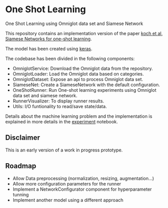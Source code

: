 # One Shot Learning

One Shot Learning using Omniglot data set and Siamese Network

This repository contains an implementation version of the paper [koch et al, Siamese Networks for one-shot learning](http://www.cs.cmu.edu/~rsalakhu/papers/oneshot1.pdf).

The model has been created using [keras](https://keras.io/).

The codebase has been divided in the following components:

- OmniglotService: Download the Omniglot data from the repository.
- OmniglotLoader: Load the Omniglot data based on categories.
- OmniglotDataset: Expose an api to process Omniglot data set.
- SiameseNet: Create a SiameseNetwork with the default configuration.
- OneShotRunner: Run One-shot learning experiments using Omniglot data set and siamese network.
- RunnerVisualizer: To display runner results.
- Utils: I/O funtionality to read/save state/data.

Details about the machine learning problem and the implementation is explained in more details in the [experiment](https://github.com/boodland/One-Shot-Learning/blob/master/experiment.ipynb) notebook.

## Disclaimer

This is an early version of a work in progress prototype.

## Roadmap

- Allow Data preprocessing (normalization, resizing, augmentation...)
- Allow more configuration parameters for the runner
- Implement a NetworkConfigurator component for hyperparameter tunning
- Implement another model using a different approach